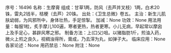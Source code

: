 序号：16496
名称：生摩膏
组成：甘草1两，防风（去芦并叉枝）1两，白术20铢，雷丸2钱半，桔梗（去芦）20铢。
出处：《卫生总微》卷五。
主治：新生儿肌肤幼弱，为风邪所中，身体壮热，手足惊掣。
加减：None
功效：None
用法用量：每服1粒，炙手摩儿100遍，寒者更热，热者更寒。小儿无病，早起常以摩囟上及手足心，甚辟风寒之邪。
制备方法：上(口父)咀。以猪脂肪1斤，煎油入药，微火上煎之良久，视稠浊得所，膏成，乃去滓为丸，如弹子大。
临床应用：None
各家论述：None
用药禁忌：None
附注：None
